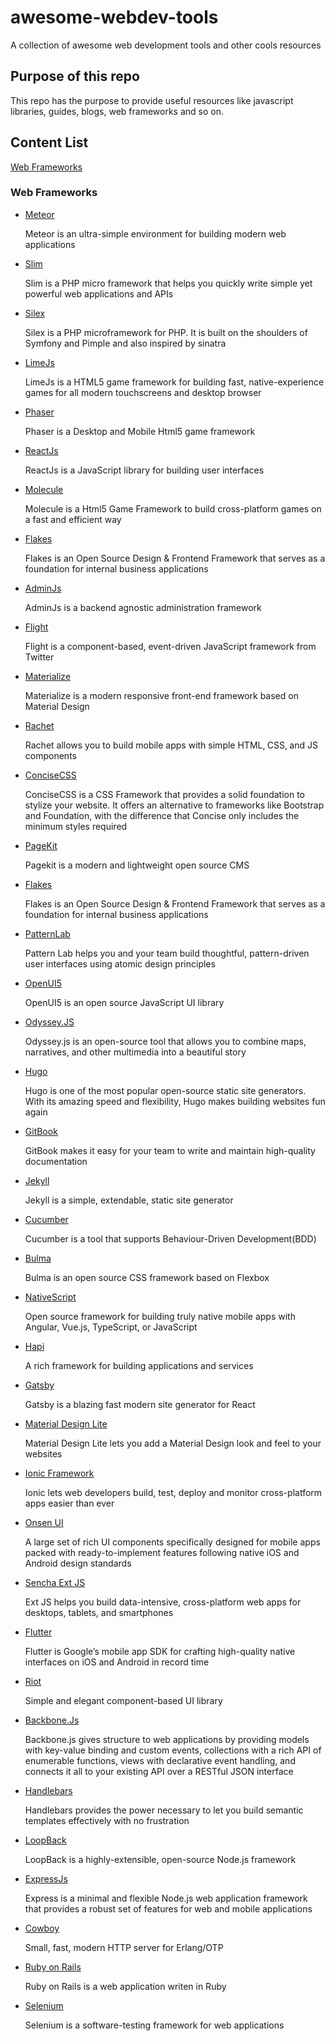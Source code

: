 # awesome-webdev-tools
A collection of awesome web development tools and other cools resources

Purpose of this repo
---
This repo has the purpose to provide useful resources like javascript libraries, guides, blogs, web frameworks and so on.

Content List
---
[Web Frameworks](#web-frameworks)

### Web Frameworks
+ [Meteor](https://www.meteor.com/)

  Meteor is an ultra-simple environment for building modern web applications
+ [Slim](https://www.slimframework.com/)

  Slim is a PHP micro framework that helps you quickly write simple yet powerful web applications and APIs
+ [Silex](https://silex.symfony.com/)

  Silex is a PHP microframework for PHP. It is built on the shoulders of Symfony and Pimple and also inspired by sinatra
+ [LimeJs](http://www.limejs.com/)

  LimeJs is a HTML5 game framework for building fast, native-experience games for all modern touchscreens and
  desktop browser
+ [Phaser](http://phaser.io/)

  Phaser is a Desktop and Mobile Html5 game framework
+ [ReactJs](https://reactjs.org/)

  ReactJs is a JavaScript library for building user interfaces
+ [Molecule](https://github.com/fjsantosb/Molecule)

  Molecule is a Html5 Game Framework to build cross-platform games on a fast and efficient way
+ [Flakes](http://getflakes.com/)

  Flakes is an Open Source Design & Frontend Framework that serves as a foundation for internal business applications
+ [AdminJs](https://github.com/getoutreach/adminjs)

  AdminJs is a backend agnostic administration framework
+ [Flight](https://flightjs.github.io/)

  Flight is a component-based, event-driven JavaScript framework from Twitter
+ [Materialize](https://materializecss.com/)

  Materialize is a modern responsive front-end framework based on Material Design
+ [Rachet](http://goratchet.com/)

  Rachet allows you to build mobile apps with simple HTML‚ CSS‚ and JS components
+ [ConciseCSS](http://concisecss.com/)

  ConciseCSS is a CSS Framework that provides a solid foundation to stylize your website. It offers an alternative to frameworks like Bootstrap and Foundation, with the difference that Concise only includes the minimum styles required
+ [PageKit](https://pagekit.com/)

  Pagekit is a modern and lightweight open source CMS
+ [Flakes](http://getflakes.com)

  Flakes is an Open Source Design & Frontend Framework that serves as a foundation for internal business applications
+ [PatternLab](https://patternlab.io/)

  Pattern Lab helps you and your team build thoughtful, pattern-driven user interfaces using atomic design principles
+ [OpenUI5](https://openui5.org/)

  OpenUI5 is an open source JavaScript UI library
+ [Odyssey.JS](http://cartodb.github.io/odyssey.js/)

  Odyssey.js is an open-source tool that allows you to combine maps, narratives, and other multimedia into a beautiful story
+ [Hugo](https://gohugo.io/)

  Hugo is one of the most popular open-source static site generators. With its amazing speed and flexibility, Hugo makes building websites fun again
+ [GitBook](https://www.gitbook.com/)

  GitBook makes it easy for your team to write and maintain high-quality documentation
+ [Jekyll](https://jekyllrb.com/)

  Jekyll is a simple, extendable, static site generator
+ [Cucumber](https://cucumber.io/)

  Cucumber is a tool that supports Behaviour-Driven Development(BDD)
+ [Bulma](https://bulma.io/)

  Bulma is an open source CSS framework based on Flexbox
+ [NativeScript](https://www.nativescript.org/)

  Open source framework for building truly native mobile apps with Angular, Vue.js, TypeScript, or JavaScript
+ [Hapi](https://hapijs.com/)

  A rich framework for building applications and services
+ [Gatsby](https://www.gatsbyjs.org/)

  Gatsby is a blazing fast modern site generator for React
+ [Material Design Lite](https://getmdl.io/index.html)

  Material Design Lite lets you add a Material Design look and feel to your websites
+ [Ionic Framework](https://ionicframework.com/)

  Ionic lets web developers build, test, deploy and monitor cross-platform apps easier than ever
+ [Onsen UI](https://onsen.io/)

  A large set of rich UI components specifically designed for mobile apps packed with ready-to-implement features following native iOS and Android design standards
+ [Sencha Ext JS](https://www.sencha.com/products/extjs/#overview)

  Ext JS helps you build data-intensive, cross-platform web apps for desktops, tablets, and smartphones
+ [Flutter](https://flutter.io/)

  Flutter is Google’s mobile app SDK for crafting high-quality native interfaces on iOS and Android in record time
+ [Riot](https://riot.js.org/)

  Simple and elegant component-based UI library
+ [Backbone.Js](http://backbonejs.org/)

  Backbone.js gives structure to web applications by providing models with key-value binding and custom events, collections with a rich API of enumerable functions, views with declarative event handling, and connects it all to your existing API over a RESTful JSON interface
+ [Handlebars](http://handlebarsjs.com/)

  Handlebars provides the power necessary to let you build semantic templates effectively with no frustration
+ [LoopBack](https://loopback.io/)

  LoopBack is a highly-extensible, open-source Node.js framework
+ [ExpressJs](https://expressjs.com/)

  Express is a minimal and flexible Node.js web application framework that provides a robust set of features for web and mobile applications
+ [Cowboy](https://github.com/ninenines/cowboy)

  Small, fast, modern HTTP server for Erlang/OTP
+ [Ruby on Rails](https://rubyonrails.org/)

  Ruby on Rails is a web application writen in Ruby
+ [Selenium](https://www.seleniumhq.org/)

  Selenium is a software-testing framework for web applications
